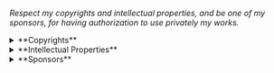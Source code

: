 ﻿  
*Respect my copyrights and intellectual properties, and be one of my sponsors, for having authorization to use privately my works.*  
  
<details>
<summary>**Copyrights**</summary>
All rights reserved, no permissions granted, not open sources, not free of charges to use, not for business, no public uses, no redistributions, no sharing, no owning, no selling, no teaching, no derivatives, no modifications, no reproduces, no imitations, no copies, no addons, no reuses, no military uses, no lethal uses, no reasearch uses, no scams, no stuffs, even published publicly.
</details>  
  
<details>
<summary>**Intellectual Properties**</summary>
Source codes, programs, dependencies, libraries, equations, methods, informations, documentations, websites, extensions, books, designs, concepts, ideas, and all my works are my properties. I retain all rights on it, and no one may infringe my copyrights.
</details>  
  
<details>
<summary>**Sponsors**</summary>
[![Sponsor michaelandrefraniatte](github_sponsor.svg)](https://github.com/sponsors/michaelandrefraniatte)
</details>  
  
  
  
  
  